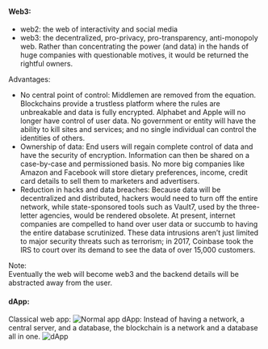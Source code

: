 #### Web3:

- web2: the web of interactivity and social media
- web3: the decentralized, pro-privacy, pro-transparency, anti-monopoly web. Rather than concentrating the power (and data) in the hands of huge companies with questionable motives, it would be returned the rightful owners.

Advantages:

- No central point of control: Middlemen are removed from the equation. Blockchains provide a trustless platform where the rules are unbreakable and data is fully encrypted. Alphabet and Apple will no longer have control of user data. No government or entity will have the ability to kill sites and services; and no single individual can control the identities of others.
- Ownership of data: End users will regain complete control of data and have the security of encryption. Information can then be shared on a case-by-case and permissioned basis. No more big companies like Amazon and Facebook will store dietary preferences, income, credit card details to sell them to marketers and advertisers.
- Reduction in hacks and data breaches: Because data will be decentralized and distributed, hackers would need to turn off the entire network, while state-sponsored tools such as Vault7, used by the three-letter agencies, would be rendered obsolete. At present, internet companies are compelled to hand over user data or succumb to having the entire database scrutinized. These data intrusions aren’t just limited to major security threats such as terrorism; in 2017, Coinbase took the IRS to court over its demand to see the data of over 15,000 customers.

Note:  
Eventually the web will become web3 and the backend details will be abstracted away from the user.   

#### dApp:
Classical web app:
![](http://www.dappuniversity.com/web_application_diagram.png "Normal app") 
dApp: Instead of having a network, a central server, and a database, the blockchain is a network and a database all in one.
![](http://www.dappuniversity.com/dapp_diagram.png "dApp")  


